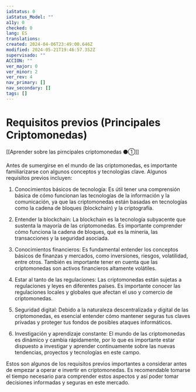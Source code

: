 ```yaml
---
iaStatus: 0
iaStatus_Model: ""
a11y: 0
checked: 0
lang: ES
translations: 
created: 2024-04-06T23:49:00.646Z
modified: 2024-05-21T19:46:57.352Z
supervisado: ""
ACCION: ""
ver_major: 0
ver_minor: 2
ver_rev: 4
nav_primary: []
nav_secondary: []
tags: []
---
```

# Requisitos previos (Principales Criptomonedas)

[[Aprender sobre las pirncipales criptomonedas ⚫①]]

Antes de sumergirse en el mundo de las criptomonedas, es importante familiarizarse con algunos conceptos y tecnologías clave. Algunos requisitos previos incluyen:

1. Conocimientos básicos de tecnología: Es útil tener una comprensión básica de cómo funcionan las tecnologías de la información y la comunicación, ya que las criptomonedas están basadas en tecnologías como la cadena de bloques (blockchain) y la criptografía.

2. Entender la blockchain: La blockchain es la tecnología subyacente que sustenta la mayoría de las criptomonedas. Es importante comprender cómo funciona la cadena de bloques, qué es la minería, las transacciones y la seguridad asociada.

3. Conocimientos financieros: Es fundamental entender los conceptos básicos de finanzas y mercados, como inversiones, riesgos, volatilidad, entre otros. También es importante tener en cuenta que las criptomonedas son activos financieros altamente volátiles.

4. Estar al tanto de las regulaciones: Las criptomonedas están sujetas a regulaciones y leyes en diferentes países. Es importante conocer las regulaciones locales y globales que afectan el uso y comercio de criptomonedas.

5. Seguridad digital: Debido a la naturaleza descentralizada y digital de las criptomonedas, es esencial entender cómo mantener seguras tus claves privadas y proteger tus fondos de posibles ataques informáticos.

6. Investigación y aprendizaje constante: El mundo de las criptomonedas es dinámico y cambia rápidamente, por lo que es importante estar dispuesto a investigar y aprender continuamente sobre las nuevas tendencias, proyectos y tecnologías en este campo.

Estos son algunos de los requisitos previos importantes a considerar antes de empezar a operar e invertir en criptomonedas. Es recomendable tomarse el tiempo necesario para comprender estos aspectos y así poder tomar decisiones informadas y seguras en este mercado.
